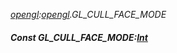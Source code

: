 _[opengl](../../modules/opengl/opengl-module.md):[opengl](../../modules/opengl/opengl-module.md).GL\_CULL\_FACE\_MODE_
##### Const GL\_CULL\_FACE\_MODE:[Int](../../modules/wonkey/wonkey-types-int.md)
